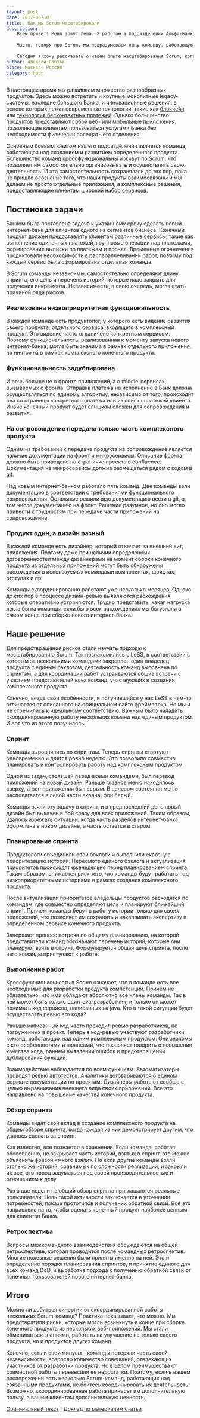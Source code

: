 ```yaml
---
layout: post
date: 2017-06-10
title:  Как мы Scrum масштабировали
description: |
    Всем привет! Меня зовут Леша. Я работаю в подразделении Альфа-Банка, занимающемся развитием электронных каналов. Интернет- и мобильный банкинг – это все про нас.
    
    Часто, говоря про Scrum, мы подразумеваем одну команду, работающую над одним продуктом и состоящую не более чем из девяти человек. Но иногда продукт бывает настолько сложным, что для его реализации к назначенному сроку девяти человек бывает мало. Что же делать?
    
    Сегодня я хочу рассказать о нашем опыте масштабирования Scrum, когда над одним продуктом работало сразу несколько команд. Как мы до этого дошли и что из этого вышло? Всех заинтересованных прошу под кат.
author: Алексей Лобзов
place: Москва, Россия
category: habr
---
```


В настоящее время мы развиваем множество разнообразных продуктов. Здесь можно встретить и крупные монолитные legacy-системы, наследие большого Банка, и инновационные решения, в основе которых лежат современные технологии, такие как [блокчейн](https://habr.com/ru/companies/alfa/articles/323070/) или [технология бесконтактных платежей](https://habr.com/ru/companies/alfa/articles/332596/). Однако большинство продуктов представляют собой веб- или мобильные приложения, позволяющие клиентам пользоваться услугами Банка без необходимости физически посещать его отделения.

Основным боевым юнитом нашего подразделения является команда, работающая над созданием и развитием определенного продукта. Большинство команд кроссфункциональны и живут по Scrum, что позволяет им самостоятельно организовывать и осуществлять свою деятельность. И эта самостоятельность сохранялась до тех пор, пока не пришло осознание того, что наши продукты взаимосвязаны и мы делаем не просто отдельные приложения, а комплексные решения, предоставляющие клиентам широкий набор сервисов.

## Постановка задачи

Банком была поставлена задача к указанному сроку сделать новый интернет-банк для клиентов одного из сегментов бизнеса. Конечный продукт должен предоставлять клиентам различные сервисы, такие как выполнение одиночных платежей, групповые операции над платежами, формирование выписки по платежам и прочее. Временные ограничения продиктовали необходимость в распараллеливании работ, поэтому под каждый сервис была сформирована отдельная команда.

В Scrum команды независимы, самостоятельно определяют длину спринта, его цель и перечень историй, которые надо закрыть для получения инкремента. Независимость, в свою очередь, могла стать причиной ряда рисков.

### Реализована низкоприоритетная функциональность

В каждой команде есть продуктолог, у которого есть видение развития своего продукта, отдельного сервиса, входящего в комплексный продукт. Это видение часто ограничено конкретным сервисом. Поэтому функциональность, реализованная к моменту запуска нового интернет-банка, могла быть значима в рамках отдельного приложения, но ничтожна в рамках комплексного конечного продукта.

### Функциональность задублирована

И речь больше не о фронте приложений, а о middle-сервисах, вызываемых с фронта. Отправка платежа на исполнение в Банк должна осуществляться по единому алгоритму, независимо от того, происходит она со страницы конкретного платежа или из списка платежей клиента. Иначе конечный продукт будет слишком сложен для сопровождения и развития.

### На сопровождение передана только часть комплексного продукта

Одним из требований к передаче продукта на сопровождение является наличие документации на фронт и микросервисы. Описание фронта должно быть приведено на страничке проекта в confluence. Документация на микросервисы должна размещаться рядом с кодом в git.

Над новым интернет-банком работало пять команд. Две команды вели документацию в соответствии с требованиями функционального сопровождения. Остальные решили всю документацию вести в git, в том числе документацию на фронт. Решение разумное, но оно могло привести к трудностям при передаче части приложений на сопровождение.

### Продукт один, а дизайн разный

В каждой команде есть дизайнер, который отвечает за внешний вид приложения. Поэтому даже при наличии определенных договоренностей между дизайнерами на момент сборки конечного продукта из отдельных приложений могут быть обнаружены расхождения в используемых командами компонентах, шрифтах, отступах и пр.

Команды скоординированно работают уже несколько месяцев. Однако до сих пор в процессе дизайн-ревью выявляются расхождения, которые оперативно устраняются. Трудно представить, какая нагрузка легла бы на команды, если бы о всех расхождениях мы бы узнали в самом конце при сборке нового интернет-банка.

## Наше решение

Для предотвращения рисков стали изучать подходы к масштабированию Scrum. Так познакомились с LeSS, в соответствии с которым за несколькими командами закреплен один владелец продукта с единым бэклогом, деятельность команд выровнена по спринтам, а для координации работ устраиваются общие встречи с участием представителей всех команд, участвующих в создании комплексного продукта.

Конечно, везде свои особенности, и получившийся у нас LeSS в чем-то отличается от описанного на официальном сайте фреймворка. Но мы и не стремились к идеальному соответствию. Важным было наладить скоординированную работу нескольких команд над единым продуктом. И вот что из этого получилось.

### Спринт

Команды выровнялись по спринтам. Теперь спринты стартуют одновременно и длятся ровно неделю. Это позволило совместно планировать и контролировать работу над комплексным продуктом.

Одной из задач, стоявшей перед всеми командами, был перевод приложений на новый дизайн. Раньше главное меню находилось сверху, а фон приложения был серым. В целевом состоянии меню располагается в левой части экрана, фон белый.

Команды взяли эту задачу в спринт, и в предпоследний день новый дизайн был выкачен в бой сразу для всех приложений. Таким образом, удалось избежать ситуации, когда часть разделов интернет-банка оформлена в новом дизайне, а часть остается в старом.

### Планирование спринта

Продуктологи объединили свои бэклоги и выполнили сквозную приоритезацию историй. Пересмотр единого бэклога и актуализация приоритетов происходят еженедельно перед планированием спринта. Таким образом, снижается риск того, что команды будут работать над низкоприоритетными историями в рамках создания комплексного продукта.

После актуализации приоритетов владельцы продуктов расходятся по командам, где совместно определяют цель и планируют ближайший спринт. Причем команды берут в работу истории только для своих приложений, что позволяет им сохранять и накапливать экспертизу в определенном сервисе конечного продукта.

Завершает процесс встреча по общему планированию, на которой представители команд обозначают перечень историй, которые они планируют взять в спринт. Формулируется общая цель спринта, после чего команды приступают к работе.

### Выполнение работ

Кроссфункциональность в Scrum означает, что в команде есть все необходимые для разработки продукта компетенции. Причем не обязательно, что ими обладают абсолютно все члены команды. Так в ней может быть только один java-разработчик, и только он может понимать код сервисов, написанных на java. Кто в такой ситуации будет осуществлять ревью его кода?

Раньше написанный код часто проходил ревью разработчиков, не погруженных в проект. Теперь в код-ревью участвуют разработчики команд, работающих над одним комплексным продуктом. Они знакомы с его особенностями и нюансами, что позволяет говорить о повышении качества кода, раннем выявлении ошибок и предотвращении дублирования функций.

Взаимодействие наблюдается по всем функциям. Автоматизаторы проводят ревью автотестов. Аналитики договариваются о едином формате документации по проектам. Дизайнеры работают сообща с целью выравнивания внешнего вида своих приложений. Все это направлено на повышение качества конечного продукта.

### Обзор спринта

Команды видят свой вклад в создание комплексного продукта на общем обзоре спринта, когда каждая из них демонстрирует другим, что удалось сделать за спринт.

Как известно, все познается в сравнении. Если команда, работая обособленно, не закрывает часть историй, взятых в спринт, это можно объяснить фразой «много взяли». Но если другие команды взяли столько же историй, сравнимых по сложности реализации, и закрыли их все, это повод задуматься над своей производительностью и отношением к делу.

Раз в две недели на общий обзор спринта приглашаются реальные пользователи. Цель такой активности заключается в уточнении потребностей, показе прототипов и получении обратной связи. Все это направлено на то, чтобы сделать конечный продукт наиболее ценным для клиентов Банка.

### Ретроспектива

Вопросы межкомандного взаимодействия обсуждаются на общей ретроспективе, которая проводится после командных ретроспектив. Многие полезные решения были приняты именно на ней. Это и определение порядка планирования спринтов, и принятие единого для всех команд DoD, и выработка подхода к получению обратной связи от конечных пользователей нового интернет-банка.

## Итого

Можно ли добиться синергии от скоординированной работы нескольких Scrum-команд? Практика показывает, что можно. Мы предотвратили риски, которые могли возникнуть в конце при сборке конечного продукта из нескольких веб-приложений. Мы стали обмениваться знаниями, работать на улучшение не только своего продукта, но и продуктов других команд.

Конечно, есть и свои минусы – команды потеряли часть своей независимости, возросло количество совещаний, отвлекающих участников от разработки продукта. Но в целом преимущества от совместной работы перевесили ее недостатки. Поэтому, если в вашем распоряжении есть несколько Scrum-команд, работающих над связанными продуктами, не бойтесь координировать их деятельность. Возможно, скоординированная работа принесет им дополнительную пользу, а вашим клиентам дополнительную ценность.


[Оригинальный текст](https://habr.com/ru/companies/alfa/articles/339510/)
|
[Доклад по материалам статьи](https://moscowpython.ru/meetup/50/scrum-scale/)